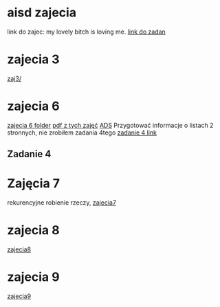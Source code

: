 # aisd zajecia 

link do zajec:
my lovely bitch is loving me. 
[link do zadan](http://212.33.71.131/~apis/aisd/)




# zajecia 3
[zaj3/](zaj3/arrays_2.cpp)


# zajecia 6
[zajecia 6 folder](zaj6/linked_list.cpp)
[pdf z tych zajęć](http://212.33.71.131/~apis/aisd/pdf/aisd_06.pdf)
[ADS](zaj6/ADT_1.cpp)
Przygotować informacje o listach 2 stronnych, 
nie zrobiłem zadania 4tego [zadanie 4 link](zadanie4.cpp)


## Zadanie 4


# Zajęcia 7 
rekurencyjne robienie rzeczy,
[zajecia7](zaj7/README.md)

# zajecia 8 
[zajecia8](zaj8/README.md)

# zajecia  9 
[zajecia9](zaj9/README.md)